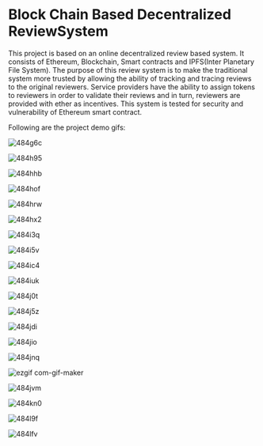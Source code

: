 # Block Chain Based Decentralized ReviewSystem
This project is based on an online decentralized review based system. It consists of Ethereum,
Blockchain, Smart contracts and IPFS(Inter Planetary File System). The purpose of this review system is to make the traditional system more trusted
by allowing the ability of tracking and tracing reviews to the original reviewers. Service providers have the
ability to assign tokens to reviewers in order to validate their reviews and in turn, reviewers are provided with ether as incentives. 
This system is tested for security and vulnerability of Ethereum smart contract.

Following are the project demo gifs:

![484g6c](https://user-images.githubusercontent.com/53296115/87317626-b5638b00-c540-11ea-86b6-4a0bbcbfe2be.gif)

![484h95](https://user-images.githubusercontent.com/53296115/87318386-b1843880-c541-11ea-927a-00560af652c4.gif)

![484hhb](https://user-images.githubusercontent.com/53296115/87318567-f4dea700-c541-11ea-8691-a4b2b828f236.gif)

![484hof](https://user-images.githubusercontent.com/53296115/87318741-2e171700-c542-11ea-9522-4881d544e7f8.gif)

![484hrw](https://user-images.githubusercontent.com/53296115/87318881-5ef74c00-c542-11ea-9019-a7678974bff4.gif)

![484hx2](https://user-images.githubusercontent.com/53296115/87319089-9cf47000-c542-11ea-9860-9aaef1b301cf.gif)

![484i3q](https://user-images.githubusercontent.com/53296115/87319167-b5fd2100-c542-11ea-8152-144c56a73deb.gif)

![484i5v](https://user-images.githubusercontent.com/53296115/87319233-c9a88780-c542-11ea-8894-5129f3ce658d.gif)

![484ic4](https://user-images.githubusercontent.com/53296115/87319398-02486100-c543-11ea-8b6d-1caf3c100ef0.gif)

![484iuk](https://user-images.githubusercontent.com/53296115/87320043-d8dc0500-c543-11ea-8cd7-525f521c6bde.gif)

![484j0t](https://user-images.githubusercontent.com/53296115/87320071-e09ba980-c543-11ea-9120-5674ea637d9e.gif)

![484j5z](https://user-images.githubusercontent.com/53296115/87320390-5142c600-c544-11ea-994a-cc6518b1f7c6.gif)

![484jdi](https://user-images.githubusercontent.com/53296115/87320412-59026a80-c544-11ea-976f-bf871d7e2504.gif)

![484jio](https://user-images.githubusercontent.com/53296115/87320578-85b68200-c544-11ea-8695-e4fa5ad9c4ae.gif)

![484jnq](https://user-images.githubusercontent.com/53296115/87320876-f067bd80-c544-11ea-9812-cd33a1fb3e35.gif)

![ezgif com-gif-maker](https://user-images.githubusercontent.com/53296115/87331198-0bd9c500-c553-11ea-8e21-bf3acade7f6d.gif)

![484jvm](https://user-images.githubusercontent.com/53296115/87320918-ffe70680-c544-11ea-85ec-d546b6af6d4b.gif)

![484kn0](https://user-images.githubusercontent.com/53296115/87321647-f14d1f00-c545-11ea-8d4d-3656b766c80b.gif)

![484l9f](https://user-images.githubusercontent.com/53296115/87322447-db8c2980-c546-11ea-9a3e-be92c9b4542a.gif)

![484lfv](https://user-images.githubusercontent.com/53296115/87322461-dfb84700-c546-11ea-8498-7140000b00d4.gif)


